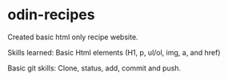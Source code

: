 # odin-recipes

Created basic html only recipe website.

Skills learned: Basic Html elements (H1, p, ul/ol, img, a, and href)

Basic git skills: Clone, status, add, commit and push.